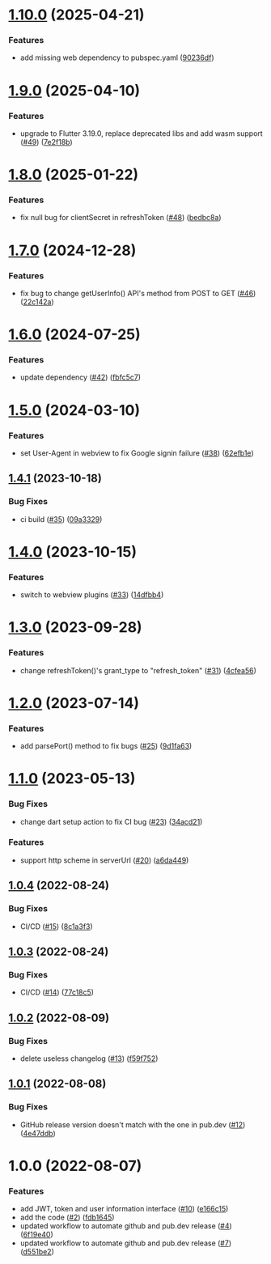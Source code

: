 # [1.10.0](https://github.com/casdoor/casdoor-flutter-sdk/compare/v1.9.0...v1.10.0) (2025-04-21)


### Features

* add missing web dependency to pubspec.yaml ([90236df](https://github.com/casdoor/casdoor-flutter-sdk/commit/90236dfed6994c8b53ab6127498fdf8d11b7f83d))

# [1.9.0](https://github.com/casdoor/casdoor-flutter-sdk/compare/v1.8.0...v1.9.0) (2025-04-10)


### Features

* upgrade to Flutter 3.19.0, replace deprecated libs and add wasm support ([#49](https://github.com/casdoor/casdoor-flutter-sdk/issues/49)) ([7e2f18b](https://github.com/casdoor/casdoor-flutter-sdk/commit/7e2f18b4435f8327f43ffb5e11f9566acd879efb))

# [1.8.0](https://github.com/casdoor/casdoor-flutter-sdk/compare/v1.7.0...v1.8.0) (2025-01-22)


### Features

* fix null bug for clientSecret in refreshToken ([#48](https://github.com/casdoor/casdoor-flutter-sdk/issues/48)) ([bedbc8a](https://github.com/casdoor/casdoor-flutter-sdk/commit/bedbc8abd5fdb7b7cd2217bcd986489ba20c7a85))

# [1.7.0](https://github.com/casdoor/casdoor-flutter-sdk/compare/v1.6.0...v1.7.0) (2024-12-28)


### Features

* fix bug to change getUserInfo() API's method from POST to GET ([#46](https://github.com/casdoor/casdoor-flutter-sdk/issues/46)) ([22c142a](https://github.com/casdoor/casdoor-flutter-sdk/commit/22c142a4b191c5532da5511a65e4b2af879b7078))

# [1.6.0](https://github.com/casdoor/casdoor-flutter-sdk/compare/v1.5.0...v1.6.0) (2024-07-25)


### Features

* update dependency ([#42](https://github.com/casdoor/casdoor-flutter-sdk/issues/42)) ([fbfc5c7](https://github.com/casdoor/casdoor-flutter-sdk/commit/fbfc5c7822cef95240124a5f16e78be8b517c727))

# [1.5.0](https://github.com/casdoor/casdoor-flutter-sdk/compare/v1.4.1...v1.5.0) (2024-03-10)


### Features

* set User-Agent in webview to fix Google signin failure ([#38](https://github.com/casdoor/casdoor-flutter-sdk/issues/38)) ([62efb1e](https://github.com/casdoor/casdoor-flutter-sdk/commit/62efb1e2542db1487fcde254e678ddba6174c643))

## [1.4.1](https://github.com/casdoor/casdoor-flutter-sdk/compare/v1.4.0...v1.4.1) (2023-10-18)


### Bug Fixes

* ci build ([#35](https://github.com/casdoor/casdoor-flutter-sdk/issues/35)) ([09a3329](https://github.com/casdoor/casdoor-flutter-sdk/commit/09a33298276add54a74018beb0015764fca47310))

# [1.4.0](https://github.com/casdoor/casdoor-flutter-sdk/compare/v1.3.0...v1.4.0) (2023-10-15)


### Features

* switch to webview plugins ([#33](https://github.com/casdoor/casdoor-flutter-sdk/issues/33)) ([14dfbb4](https://github.com/casdoor/casdoor-flutter-sdk/commit/14dfbb4210f77d790e478e78c15b6aec484dbbb5))

# [1.3.0](https://github.com/casdoor/casdoor-flutter-sdk/compare/v1.2.0...v1.3.0) (2023-09-28)


### Features

* change refreshToken()'s grant_type to "refresh_token" ([#31](https://github.com/casdoor/casdoor-flutter-sdk/issues/31)) ([4cfea56](https://github.com/casdoor/casdoor-flutter-sdk/commit/4cfea562784868b36a25c2d90decee747fe5fe1e))

# [1.2.0](https://github.com/casdoor/casdoor-flutter-sdk/compare/v1.1.0...v1.2.0) (2023-07-14)


### Features

* add parsePort() method to fix bugs ([#25](https://github.com/casdoor/casdoor-flutter-sdk/issues/25)) ([9d1fa63](https://github.com/casdoor/casdoor-flutter-sdk/commit/9d1fa634e3d28c8cc0396405d336e89cb959fa56))

# [1.1.0](https://github.com/casdoor/casdoor-flutter-sdk/compare/v1.0.4...v1.1.0) (2023-05-13)


### Bug Fixes

* change dart setup action to fix CI bug ([#23](https://github.com/casdoor/casdoor-flutter-sdk/issues/23)) ([34acd21](https://github.com/casdoor/casdoor-flutter-sdk/commit/34acd2116c6c4e8acba6fd5d914c496f8c3f5b14))


### Features

* support http scheme in serverUrl ([#20](https://github.com/casdoor/casdoor-flutter-sdk/issues/20)) ([a6da449](https://github.com/casdoor/casdoor-flutter-sdk/commit/a6da449670163c7901db685a17b57394ff58b899))

## [1.0.4](https://github.com/casdoor/casdoor-flutter-sdk/compare/v1.0.3...v1.0.4) (2022-08-24)


### Bug Fixes

* CI/CD ([#15](https://github.com/casdoor/casdoor-flutter-sdk/issues/15)) ([8c1a3f3](https://github.com/casdoor/casdoor-flutter-sdk/commit/8c1a3f354dfafdc2f997535f906314dc00d4b85a))

## [1.0.3](https://github.com/casdoor/casdoor-flutter-sdk/compare/v1.0.2...v1.0.3) (2022-08-24)


### Bug Fixes

* CI/CD ([#14](https://github.com/casdoor/casdoor-flutter-sdk/issues/14)) ([77c18c5](https://github.com/casdoor/casdoor-flutter-sdk/commit/77c18c5eac880d2f2ab4c4ccf24307c4b928c3ce))

## [1.0.2](https://github.com/casdoor/casdoor-flutter-sdk/compare/v1.0.1...v1.0.2) (2022-08-09)


### Bug Fixes

* delete useless changelog ([#13](https://github.com/casdoor/casdoor-flutter-sdk/issues/13)) ([f59f752](https://github.com/casdoor/casdoor-flutter-sdk/commit/f59f75203cf0a969a91c8691ccd4f6e73bca78dc))

## [1.0.1](https://github.com/casdoor/casdoor-flutter-sdk/compare/v1.0.0...v1.0.1) (2022-08-08)


### Bug Fixes

* GitHub release version doesn't match with the one in pub.dev ([#12](https://github.com/casdoor/casdoor-flutter-sdk/issues/12)) ([4e47ddb](https://github.com/casdoor/casdoor-flutter-sdk/commit/4e47ddb32a2733f502dae3e9b6f5ef20e8060fe2))

# 1.0.0 (2022-08-07)


### Features

* add JWT, token and user information interface ([#10](https://github.com/casdoor/casdoor-flutter-sdk/issues/10)) ([e166c15](https://github.com/casdoor/casdoor-flutter-sdk/commit/e166c153856304888a4a957f4d795f7d0eea3552))
* add the code ([#2](https://github.com/casdoor/casdoor-flutter-sdk/issues/2)) ([fdb1645](https://github.com/casdoor/casdoor-flutter-sdk/commit/fdb1645becdda428d045f67540c01b6cd8fd041f))
* updated workflow to automate github and pub.dev release ([#4](https://github.com/casdoor/casdoor-flutter-sdk/issues/4)) ([6f19e40](https://github.com/casdoor/casdoor-flutter-sdk/commit/6f19e40f6dacaf1350680e8aabd725bcee94083a))
* updated workflow to automate github and pub.dev release ([#7](https://github.com/casdoor/casdoor-flutter-sdk/issues/7)) ([d551be2](https://github.com/casdoor/casdoor-flutter-sdk/commit/d551be2f728a08b7b5dae35b8efb1166f37203dd))
